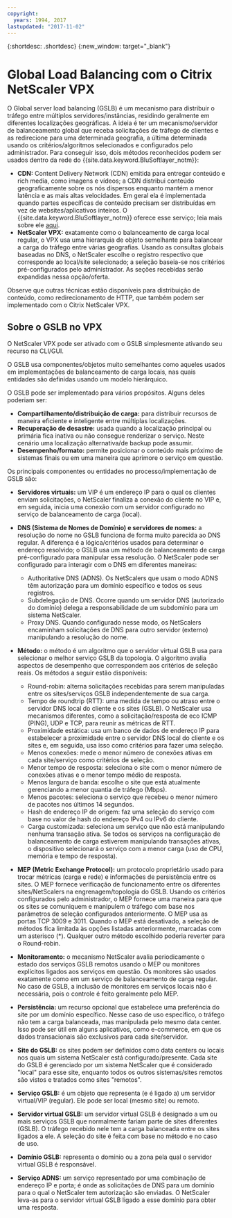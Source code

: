 ```yaml
---
copyright:
  years: 1994, 2017
lastupdated: "2017-11-02"
---
```


{:shortdesc: .shortdesc}
{:new_window: target="_blank"}

# Global Load Balancing com o Citrix NetScaler VPX

O Global server load balancing (GSLB) é um mecanismo para distribuir o tráfego entre múltiplos servidores/instâncias, residindo geralmente em diferentes localizações geográficas. A ideia é ter um mecanismo/servidor de balanceamento global que receba solicitações de tráfego de clientes e as redirecione para uma determinada geografia, a última determinada usando os critérios/algoritmos selecionados e configurados pelo administrador. Para conseguir isso, dois métodos reconhecidos podem ser usados dentro da rede do {{site.data.keyword.BluSoftlayer_notm}}:

* **CDN:** Content Delivery Network (CDN) emitida para entregar conteúdo e rich media, como imagens e vídeos; a CDN distribui conteúdo geograficamente sobre os nós dispersos enquanto mantém a menor latência e as mais altas velocidades. Em geral ela é implementada quando partes específicas de conteúdo precisam ser distribuídas em vez de websites/aplicativos inteiros. O {{site.data.keyword.BluSoftlayer_notm}} oferece esse serviço; leia mais sobre ele [aqui](https://console.bluemix.net/docs/infrastructure/CDN/getting-started.html#getting-started). 
* **NetScaler VPX:** exatamente como o balanceamento de carga local regular, o VPX usa uma hierarquia de objeto semelhante para balancear a carga do tráfego entre várias geografias. Usando as consultas globais baseadas no DNS, o NetScaler escolhe o registro respectivo que corresponde ao local/site selecionado; a seleção baseia-se nos critérios pré-configurados pelo administrador. As seções recebidas serão expandidas nessa opção/oferta.

Observe que outras técnicas estão disponíveis para distribuição de conteúdo, como redirecionamento de HTTP, que também podem ser implementado com o Citrix NetScaler VPX. 

## Sobre o GSLB no VPX

O NetScaler VPX pode ser ativado com o GSLB simplesmente ativando seu recurso na CLI/GUI. 

O GSLB usa componentes/objetos muito semelhantes como aqueles usados em implementações de balanceamento de carga locais, nas quais entidades são definidas usando um modelo hierárquico.

O GSLB pode ser implementado para vários propósitos. Alguns deles poderiam ser:

* **Compartilhamento/distribuição de carga:** para distribuir recursos de maneira eficiente e inteligente entre múltiplas localizações.
* **Recuperação de desastre:** usada quando a localização principal ou primária fica inativa ou não consegue renderizar o serviço. Neste cenário uma localização alternativa/de backup pode assumir.
* **Desempenho/formato:** permite posicionar o conteúdo mais próximo de sistemas finais ou em uma maneira que aprimore o serviço em questão.

Os principais componentes ou entidades no processo/implementação de GSLB são:

* **Servidores virtuais:** um VIP é um endereço IP para o qual os clientes enviam solicitações, o NetScaler finaliza a conexão do cliente no VIP e, em seguida, inicia uma conexão com um servidor configurado no serviço de balanceamento de carga (local). 
* **DNS (Sistema de Nomes de Domínio) e servidores de nomes:** a resolução do nome no GSLB funciona de forma muito parecida ao DNS regular. A diferença é a lógica/critérios usados para determinar o endereço resolvido; o GSLB usa um método de balanceamento de carga pré-configurado para manipular essa resolução. O NetScaler pode ser configurado para interagir com o DNS em diferentes maneiras:
	* Authoritative DNS (ADNS). Os NetScalers que usam o modo ADNS têm autorização para um domínio específico e todos os seus registros.
	* Subdelegação de DNS. Ocorre quando um servidor DNS (autorizado do domínio) delega a responsabilidade de um subdomínio para um sistema NetScaler.
	* Proxy DNS. Quando configurado nesse modo, os NetScalers encaminham solicitações de DNS para outro servidor (externo) manipulando a resolução do nome.
* **Método:** o método é um algoritmo que o servidor virtual GSLB usa para selecionar o melhor serviço GSLB da topologia. O algoritmo avalia aspectos de desempenho que correspondem aos critérios de seleção reais. Os métodos a seguir estão disponíveis:
  * Round-robin: alterna solicitações recebidas para serem manipuladas entre os sites/serviços GSLB independentemente de sua carga.
  * Tempo de roundtrip (RTT): uma medida de tempo ou atraso entre o servidor DNS local do cliente e os sites (GSLB). O NetScaler usa mecanismos diferentes, como a solicitação/resposta de eco ICMP (PING), UDP e TCP, para reunir as métricas de RTT.
  * Proximidade estática: usa um banco de dados de endereço IP para estabelecer a proximidade entre o servidor DNS local do cliente e os sites e, em seguida, usa isso como critérios para fazer uma seleção.
  * Menos conexões: mede o menor número de conexões ativas em cada site/serviço como critérios de seleção.
  * Menor tempo de resposta: seleciona o site com o menor número de conexões ativas e o menor tempo médio de resposta.
  * Menos largura de banda: escolhe o site que está atualmente gerenciando a menor quantia de tráfego (Mbps).
  * Menos pacotes: seleciona o serviço que recebeu o menor número de pacotes nos últimos 14 segundos.
  * Hash de endereço IP de origem: faz uma seleção do serviço com base no valor de hash do endereço IPv4 ou IPv6 do cliente.
  * Carga customizada: seleciona um serviço que não está manipulando nenhuma transação ativa. Se todos os serviços na configuração de balanceamento de carga estiverem manipulando transações ativas, o dispositivo selecionará o serviço com a menor carga (uso de CPU, memória e tempo de resposta).

* **MEP (Metric Exchange Protocol):** um protocolo proprietário usado para trocar métricas (carga e rede) e informações de persistência entre os sites. O MEP fornece verificação de funcionamento entre os diferentes sites/NetScalers na engrenagem/topologia do GSLB. Usando os critérios configurados pelo administrador, o MEP fornece uma maneira para que os sites se comuniquem e manipulem o tráfego com base nos parâmetros de seleção configurados anteriormente. O MEP usa as portas TCP 3009 e 3011. Quando o MEP está desativado, a seleção de métodos fica limitada às opções listadas anteriormente, marcadas com um asterisco (*). Qualquer outro método escolhido poderia reverter para o Round-robin.
* **Monitoramento:** o mecanismo NetScaler avalia periodicamente o estado dos serviços GSLB remotos usando o MEP ou monitores explícitos ligados aos serviços em questão. Os monitores são usados exatamente como em um serviço de balanceamento de carga regular. No caso de GSLB, a inclusão de monitores em serviços locais não é necessária, pois o controle é feito geralmente pelo MEP. 
* **Persistência:** um recurso opcional que estabelece uma preferência do site por um domínio específico. Nesse caso de uso específico, o tráfego não tem a carga balanceada, mas manipulada pelo mesmo data center. Isso pode ser útil em alguns aplicativos, como e-commerce, em que os dados transacionais são exclusivos para cada site/servidor.
* **Site do GSLB:** os sites podem ser definidos como data centers ou locais nos quais um sistema NetScaler está configurado/presente. Cada site do GSLB é gerenciado por um sistema NetScaler que é considerado "local" para esse site, enquanto todos os outros sistemas/sites remotos são vistos e tratados como sites "remotos".
* **Serviço GSLB:** é um objeto que representa (e é ligado a) um servidor virtual/VIP (regular). Ele pode ser local (mesmo site) ou remoto.
* **Servidor virtual GSLB:** um servidor virtual GSLB é designado a um ou mais serviços GSLB que normalmente fariam parte de sites diferentes (GSLB). O tráfego recebido nele tem a carga balanceada entre os sites ligados a ele. A seleção do site é feita com base no método e no caso de uso.
* **Domínio GSLB:** representa o domínio ou a zona pela qual o servidor virtual GSLB é responsável. 
* **Serviço ADNS:** um serviço representado por uma combinação de endereço IP e porta; é onde as solicitações de DNS para um domínio para o qual o NetScaler tem autorização são enviadas. O NetScaler leva-as para o servidor virtual GSLB ligado a esse domínio para obter uma resposta.
